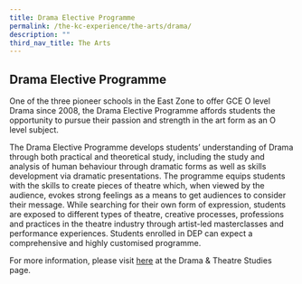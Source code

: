 ```yaml
---
title: Drama Elective Programme
permalink: /the-kc-experience/the-arts/drama/
description: ""
third_nav_title: The Arts
---
```




## Drama Elective Programme

One of the three pioneer schools in the East Zone to offer GCE O level Drama since 2008, the Drama Elective Programme affords students the opportunity to pursue their passion and strength in the art form as an O level subject.

The Drama Elective Programme develops students’ understanding of Drama through both practical and theoretical study, including the study and analysis of human behaviour through dramatic forms as well as skills development via dramatic presentations. The programme equips students with the skills to create pieces of theatre which, when viewed by the audience, evokes strong feelings as a means to get audiences to consider their message. While searching for their own form of expression, students are exposed to different types of theatre, creative processes, professions and practices in the theatre industry through artist-led masterclasses and performance experiences. Students enrolled in DEP can expect a comprehensive and highly customised programme.

For more information, please visit [here](/learning/drama-theatre/) at the Drama & Theatre Studies page.
